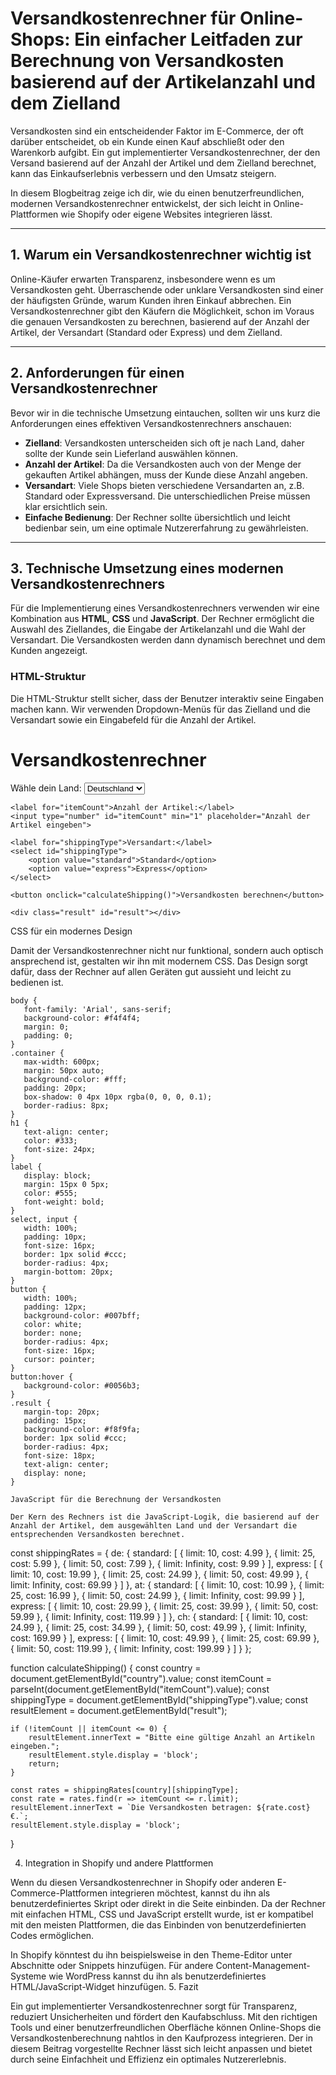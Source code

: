 # Versandkostenrechner für Online-Shops: Ein einfacher Leitfaden zur Berechnung von Versandkosten basierend auf der Artikelanzahl und dem Zielland

Versandkosten sind ein entscheidender Faktor im E-Commerce, der oft darüber entscheidet, ob ein Kunde einen Kauf abschließt oder den Warenkorb aufgibt. Ein gut implementierter Versandkostenrechner, der den Versand basierend auf der Anzahl der Artikel und dem Zielland berechnet, kann das Einkaufserlebnis verbessern und den Umsatz steigern.

In diesem Blogbeitrag zeige ich dir, wie du einen benutzerfreundlichen, modernen Versandkostenrechner entwickelst, der sich leicht in Online-Plattformen wie Shopify oder eigene Websites integrieren lässt.

---

## 1. Warum ein Versandkostenrechner wichtig ist

Online-Käufer erwarten Transparenz, insbesondere wenn es um Versandkosten geht. Überraschende oder unklare Versandkosten sind einer der häufigsten Gründe, warum Kunden ihren Einkauf abbrechen. Ein Versandkostenrechner gibt den Käufern die Möglichkeit, schon im Voraus die genauen Versandkosten zu berechnen, basierend auf der Anzahl der Artikel, der Versandart (Standard oder Express) und dem Zielland.

---

## 2. Anforderungen für einen Versandkostenrechner

Bevor wir in die technische Umsetzung eintauchen, sollten wir uns kurz die Anforderungen eines effektiven Versandkostenrechners anschauen:

- **Zielland**: Versandkosten unterscheiden sich oft je nach Land, daher sollte der Kunde sein Lieferland auswählen können.
- **Anzahl der Artikel**: Da die Versandkosten auch von der Menge der gekauften Artikel abhängen, muss der Kunde diese Anzahl angeben.
- **Versandart**: Viele Shops bieten verschiedene Versandarten an, z.B. Standard oder Expressversand. Die unterschiedlichen Preise müssen klar ersichtlich sein.
- **Einfache Bedienung**: Der Rechner sollte übersichtlich und leicht bedienbar sein, um eine optimale Nutzererfahrung zu gewährleisten.

---

## 3. Technische Umsetzung eines modernen Versandkostenrechners

Für die Implementierung eines Versandkostenrechners verwenden wir eine Kombination aus **HTML**, **CSS** und **JavaScript**. Der Rechner ermöglicht die Auswahl des Ziellandes, die Eingabe der Artikelanzahl und die Wahl der Versandart. Die Versandkosten werden dann dynamisch berechnet und dem Kunden angezeigt.

### HTML-Struktur

Die HTML-Struktur stellt sicher, dass der Benutzer interaktiv seine Eingaben machen kann. Wir verwenden Dropdown-Menüs für das Zielland und die Versandart sowie ein Eingabefeld für die Anzahl der Artikel.
<div class="container">
    <h1>Versandkostenrechner</h1>
    <label for="country">Wähle dein Land:</label>
    <select id="country">
        <option value="de">Deutschland</option>
        <option value="at">Österreich</option>
        <option value="ch">Schweiz</option>
    </select>

    <label for="itemCount">Anzahl der Artikel:</label>
    <input type="number" id="itemCount" min="1" placeholder="Anzahl der Artikel eingeben">

    <label for="shippingType">Versandart:</label>
    <select id="shippingType">
        <option value="standard">Standard</option>
        <option value="express">Express</option>
    </select>

    <button onclick="calculateShipping()">Versandkosten berechnen</button>

    <div class="result" id="result"></div>
</div>


CSS für ein modernes Design

Damit der Versandkostenrechner nicht nur funktional, sondern auch optisch ansprechend ist, gestalten wir ihn mit modernem CSS. Das Design sorgt dafür, dass der Rechner auf allen Geräten gut aussieht und leicht zu bedienen ist.
 ``` 
body {
    font-family: 'Arial', sans-serif;
    background-color: #f4f4f4;
    margin: 0;
    padding: 0;
}
.container {
    max-width: 600px;
    margin: 50px auto;
    background-color: #fff;
    padding: 20px;
    box-shadow: 0 4px 10px rgba(0, 0, 0, 0.1);
    border-radius: 8px;
}
h1 {
    text-align: center;
    color: #333;
    font-size: 24px;
}
label {
    display: block;
    margin: 15px 0 5px;
    color: #555;
    font-weight: bold;
}
select, input {
    width: 100%;
    padding: 10px;
    font-size: 16px;
    border: 1px solid #ccc;
    border-radius: 4px;
    margin-bottom: 20px;
}
button {
    width: 100%;
    padding: 12px;
    background-color: #007bff;
    color: white;
    border: none;
    border-radius: 4px;
    font-size: 16px;
    cursor: pointer;
}
button:hover {
    background-color: #0056b3;
}
.result {
    margin-top: 20px;
    padding: 15px;
    background-color: #f8f9fa;
    border: 1px solid #ccc;
    border-radius: 4px;
    font-size: 18px;
    text-align: center;
    display: none;
}

JavaScript für die Berechnung der Versandkosten

Der Kern des Rechners ist die JavaScript-Logik, die basierend auf der Anzahl der Artikel, dem ausgewählten Land und der Versandart die entsprechenden Versandkosten berechnet.
 ``` 
const shippingRates = {
    de: {
        standard: [
            { limit: 10, cost: 4.99 },
            { limit: 25, cost: 5.99 },
            { limit: 50, cost: 7.99 },
            { limit: Infinity, cost: 9.99 }
        ],
        express: [
            { limit: 10, cost: 19.99 },
            { limit: 25, cost: 24.99 },
            { limit: 50, cost: 49.99 },
            { limit: Infinity, cost: 69.99 }
        ]
    },
    at: {
        standard: [
            { limit: 10, cost: 10.99 },
            { limit: 25, cost: 16.99 },
            { limit: 50, cost: 24.99 },
            { limit: Infinity, cost: 99.99 }
        ],
        express: [
            { limit: 10, cost: 29.99 },
            { limit: 25, cost: 39.99 },
            { limit: 50, cost: 59.99 },
            { limit: Infinity, cost: 119.99 }
        ]
    },
    ch: {
        standard: [
            { limit: 10, cost: 24.99 },
            { limit: 25, cost: 34.99 },
            { limit: 50, cost: 49.99 },
            { limit: Infinity, cost: 169.99 }
        ],
        express: [
            { limit: 10, cost: 49.99 },
            { limit: 25, cost: 69.99 },
            { limit: 50, cost: 119.99 },
            { limit: Infinity, cost: 199.99 }
        ]
    }
};

function calculateShipping() {
    const country = document.getElementById("country").value;
    const itemCount = parseInt(document.getElementById("itemCount").value);
    const shippingType = document.getElementById("shippingType").value;
    const resultElement = document.getElementById("result");

    if (!itemCount || itemCount <= 0) {
        resultElement.innerText = "Bitte eine gültige Anzahl an Artikeln eingeben.";
        resultElement.style.display = 'block';
        return;
    }

    const rates = shippingRates[country][shippingType];
    const rate = rates.find(r => itemCount <= r.limit);
    resultElement.innerText = `Die Versandkosten betragen: ${rate.cost} €.`;
    resultElement.style.display = 'block';
}


4. Integration in Shopify und andere Plattformen

Wenn du diesen Versandkostenrechner in Shopify oder anderen E-Commerce-Plattformen integrieren möchtest, kannst du ihn als benutzerdefiniertes Skript oder direkt in die Seite einbinden. Da der Rechner mit einfachen HTML, CSS und JavaScript erstellt wurde, ist er kompatibel mit den meisten Plattformen, die das Einbinden von benutzerdefinierten Codes ermöglichen.

In Shopify könntest du ihn beispielsweise in den Theme-Editor unter Abschnitte oder Snippets hinzufügen. Für andere Content-Management-Systeme wie WordPress kannst du ihn als benutzerdefiniertes HTML/JavaScript-Widget hinzufügen.
5. Fazit

Ein gut implementierter Versandkostenrechner sorgt für Transparenz, reduziert Unsicherheiten und fördert den Kaufabschluss. Mit den richtigen Tools und einer benutzerfreundlichen Oberfläche können Online-Shops die Versandkostenberechnung nahtlos in den Kaufprozess integrieren. Der in diesem Beitrag vorgestellte Rechner lässt sich leicht anpassen und bietet durch seine Einfachheit und Effizienz ein optimales Nutzererlebnis.

